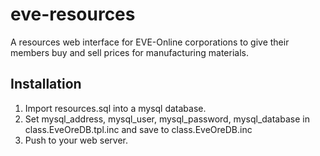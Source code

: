 eve-resources
=============

A resources web interface for EVE-Online corporations to give their members buy and sell prices for manufacturing materials.


Installation
------------

1. Import resources.sql into a mysql database.
2. Set mysql_address, mysql_user, mysql_password, mysql_database in class.EveOreDB.tpl.inc and save to class.EveOreDB.inc
3. Push to your web server.

